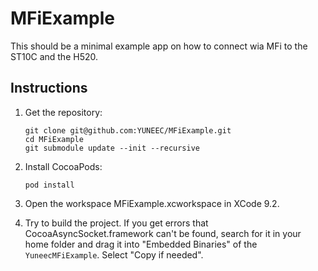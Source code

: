# MFiExample

This should be a minimal example app on how to connect wia MFi to the ST10C and the H520.

## Instructions

1. Get the repository:
   ```
   git clone git@github.com:YUNEEC/MFiExample.git
   cd MFiExample
   git submodule update --init --recursive
   ```


2. Install CocoaPods:
   ```
   pod install
   ```
3. Open the workspace MFiExample.xcworkspace in XCode 9.2.

4. Try to build the project.
   If you get errors that CocoaAsyncSocket.framework can't be found, search for
   it in your home folder and drag it into "Embedded Binaries" of the `YuneecMFiExample`.
   Select "Copy if needed".
